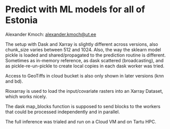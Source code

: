 # Predict with ML models for all of Estonia

Alexander Kmoch: alexander.kmoch@ut.ee

The setup with Dask and Xarray is slightly different across versions, also chunk_size varies between 512 and 1024. Also, the way the sklearn model pickle is loaded and shared/propagated to the prediction routine is different. Sometimes as in-memory reference, as dask scattered (broadcasting), and as pickle-re-un-pickle to create local copies in each dask worker was tried.

Access to GeoTiffs in cloud bucket is also only shown in later versions (knn and bd).

Rioxarray is used to load the input/covariate rasters into an Xarray Dataset, which works nicely.

The dask map_blocks function is supposed to send blocks to the workers that could be processed independently and in parallel.

The full inference was trialed and run on a Cloud VM and on Tartu HPC.